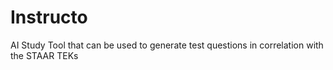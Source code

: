 # Instructo
AI Study Tool that can be used to generate test questions in correlation with the STAAR TEKs
